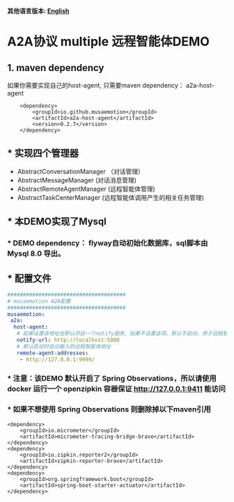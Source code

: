**其他语言版本: [English](README.md)**

# A2A协议 multiple 远程智能体DEMO
## 1. maven dependency

如果你需要实现自己的host-agent, 只需要maven dependency： a2a-host-agent

```maven
    <dependency>
        <groupId>io.github.musaemotion</groupId>
        <artifactId>a2a-host-agent</artifactId>
        <version>0.2.7</version>
    </dependency>
```
 
## * 实现四个管理器
* AbstractConversationManager （对话管理）
* AbstractMessageManager (对话消息管理)
* AbstractRemoteAgentManager (远程智能体管理)
* AbstractTaskCenterManager (远程智能体调用产生的相关任务管理)

## * 本DEMO实现了Mysql
### * DEMO dependency： flyway自动初始化数据库，sql脚本由Mysql 8.0 导出。
## * 配置文件
```yml
######################################
# musaemotion A2A配置
######################################
musaemotion:
 a2a:
  host-agent:
   # 如果设置该地址会默认开启一个notify服务，如果不设置该项，默认不启动，用于远程智能体回调通知使用
   notify-url: http://localhost:5000
   # 默认启动时自动载入的远程智能体地址
   remote-agent-addresses:
    - http://127.0.0.1:9999/
```

### * 注意：该DEMO 默认开启了 Spring Observations，所以请使用docker 运行一个 openzipkin 容器保证 http://127.0.0.1:9411 能访问
### * 如果不想使用 Spring Observations 则删除掉以下maven引用
```maven
<dependency>
    <groupId>io.micrometer</groupId>
    <artifactId>micrometer-tracing-bridge-brave</artifactId>
</dependency>
<dependency>
    <groupId>io.zipkin.reporter2</groupId>
    <artifactId>zipkin-reporter-brave</artifactId>
</dependency>
<dependency>
    <groupId>org.springframework.boot</groupId>
    <artifactId>spring-boot-starter-actuator</artifactId>
</dependency>
```
